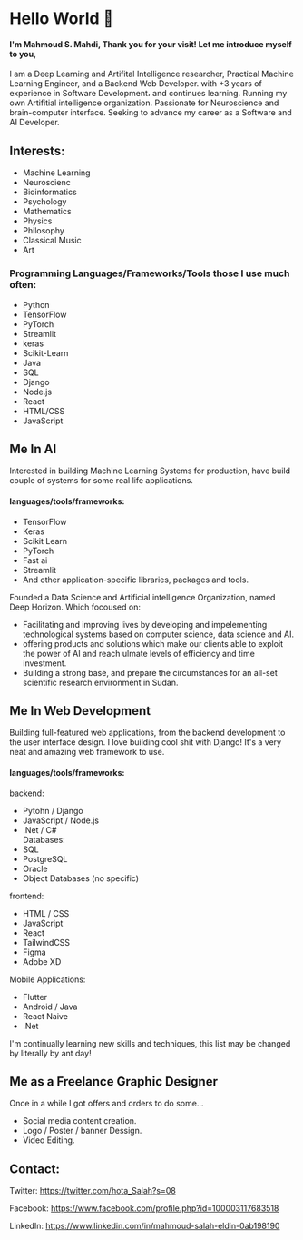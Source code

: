 # Hello World 👋

#### I'm Mahmoud S. Mahdi, Thank you for your visit! Let me introduce myself to you,
I am a Deep Learning and Artifital Intelligence researcher, Practical Machine Learning Engineer, and a Backend Web Developer. with +3 years of experience in Software Development، and continues learning. Running my own Artifitial intelligence organization. Passionate for Neuroscience and brain-computer interface. Seeking to advance my career as a Software and AI Developer.


## Interests:

- Machine Learning
- Neuroscienc
- Bioinformatics
- Psychology
- Mathematics
- Physics
- Philosophy
- Classical Music
- Art


### Programming Languages/Frameworks/Tools those I use much often:

- Python
- TensorFlow
- PyTorch
- Streamlit
- keras
- Scikit-Learn
- Java
- SQL
- Django
- Node.js
- React
- HTML/CSS
- JavaScript


## Me In AI

Interested in building Machine Learning Systems for production, have build couple of systems for some real life applications.

#### languages/tools/frameworks:
- TensorFlow
- Keras
- Scikit Learn
- PyTorch
- Fast ai
- Streamlit
- And other application-specific libraries, packages and tools.

Founded a Data Science and Artificial intelligence Organization, named Deep Horizon. Which focoused on:
- Facilitating and improving lives by developing and impelementing technological systems based on computer science, data science and AI.
- offering products and solutions which make our clients able to exploit the power of AI and reach ulmate levels of efficiency and time investment.
- Building a strong base, and prepare the circumstances for an all-set scientific research environment in Sudan.


## Me In Web Development

Building full-featured web applications, from the backend development to the user interface design.
I love building cool shit with Django! It's a very neat and amazing web framework to use.

#### languages/tools/frameworks:

backend:
- Pytohn / Django
- JavaScript / Node.js
- .Net / C# <br />Databases:
- SQL
- PostgreSQL
- Oracle
- Object Databases
(no specific)

frontend:
- HTML / CSS
- JavaScript
- React
- TailwindCSS
- Figma
- Adobe XD

Mobile Applications:
- Flutter
- Android / Java
- React Naive
- .Net

I'm continually learning new skills and techniques, this list may be changed by literally by ant day!


## Me as a Freelance Graphic Designer

Once in a while I got offers and orders to do some...
- Social media content creation.
- Logo / Poster / banner Dessign.
- Video Editing.


## Contact:

Twitter:
https://twitter.com/hota_Salah?s=08

Facebook:
https://www.facebook.com/profile.php?id=100003117683518

LinkedIn:
https://www.linkedin.com/in/mahmoud-salah-eldin-0ab198190

